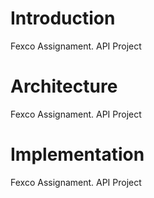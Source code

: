 # Introduction
Fexco Assignament. API Project

# Architecture
Fexco Assignament. API Project

# Implementation
Fexco Assignament. API Project
